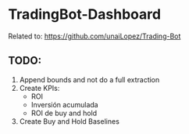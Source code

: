 # TradingBot-Dashboard

Related to: https://github.com/unaiLopez/Trading-Bot


## TODO:

1. Append bounds and not do a full extraction
2. Create KPIs:
    - ROI 
    - Inversión acumulada
    - ROI de buy and hold 
3. Create Buy and Hold Baselines